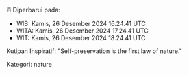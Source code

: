⏰ Diperbarui pada:
- WIB: Kamis, 26 Desember 2024 16.24.41 UTC
- WITA: Kamis, 26 Desember 2024 17.24.41 UTC
- WIT: Kamis, 26 Desember 2024 18.24.41 UTC

Kutipan Inspiratif:
"Self-preservation is the first law of nature."


Kategori: nature

